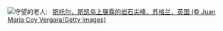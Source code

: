![](https://www.bing.com/th?id=OHR.TrotternishStorr_ZH-CN2508882441_UHD.jpg&w=1000)守望的老人:&nbsp;&ensp;[斯托尔，斯凯岛上展露的岩石尖峰，苏格兰，英国 (© Juan Maria Coy Vergara/Getty Images)](https://www.bing.com/th?id=OHR.TrotternishStorr_ZH-CN2508882441_UHD.jpg)
<br><br/>
